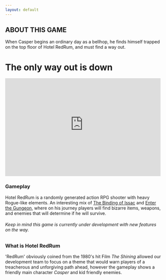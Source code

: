 ```yaml
---
layout: default
---
```

## ABOUT THIS GAME
When Casper begins an ordinary day as a bellhop, he finds himself trapped on the top floor of Hotel RedRum, and must find a way out.
# The only way out is down
<iframe width="500" height="315" src="https://www.youtube-nocookie.com/embed/IxQwqimojLA" frameborder="0" allow="accelerometer; autoplay; encrypted-media; gyroscope; picture-in-picture" allowfullscreen></iframe>

### Gameplay
Hotel RedRum is a randomly generated action RPG shooter with heavy Rogue-like elements. An interesting mix of [The Binding of Issac](https://store.steampowered.com/app/250900/The_Binding_of_Isaac_Rebirth/) and [Enter the Gungeon](https://store.steampowered.com/app/311690/Enter_the_Gungeon/), where on his journey players will find bizarre items, weapons, and enemies that will determine if he will survive. 
###### Keep in mind this game is currently under development with new features on the way.

### What is Hotel RedRum
'RedRum' obviously coined from the 1980's hit Film _The Shining_ allowed our development team to focus on a theme that would warn players of a treacherous and unforgiving path ahead, however the gameplay shows a friendly main character _Casper_ and kid friendly enemies. 

